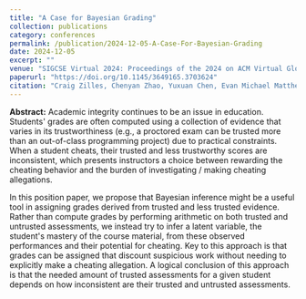 ```yaml
---
title: "A Case for Bayesian Grading"
collection: publications
category: conferences
permalink: /publication/2024-12-05-A-Case-For-Bayesian-Grading
date: 2024-12-05
excerpt: ""
venue: "SIGCSE Virtual 2024: Proceedings of the 2024 on ACM Virtual Global Computing Education Conference V. 1"
paperurl: "https://doi.org/10.1145/3649165.3703624"
citation: "Craig Zilles, Chenyan Zhao, Yuxuan Chen, Evan Michael Matthews, and Matthew West. 2024. A Case for Bayesian Grading. In Proceedings of the 2024 on ACM Virtual Global Computing Education Conference V. 1 (SIGCSE Virtual 2024). Association for Computing Machinery, New York, NY, USA, 275–278. https://doi.org/10.1145/3649165.3703624"
---
```


**Abstract:** Academic integrity continues to be an issue in education. Students' grades are often computed using a collection of evidence that varies in its trustworthiness (e.g., a proctored exam can be trusted more than an out-of-class programming project) due to practical constraints. When a student cheats, their trusted and less trustworthy scores are inconsistent, which presents instructors a choice between rewarding the cheating behavior and the burden of investigating / making cheating allegations.

In this position paper, we propose that Bayesian inference might be a useful tool in assigning grades derived from trusted and less trusted evidence. Rather than compute grades by performing arithmetic on both trusted and untrusted assessments, we instead try to infer a latent variable, the student's mastery of the course material, from these observed performances and their potential for cheating. Key to this approach is that grades can be assigned that discount suspicious work without needing to explicitly make a cheating allegation. A logical conclusion of this approach is that the needed amount of trusted assessments for a given student depends on how inconsistent are their trusted and untrusted assessments.
